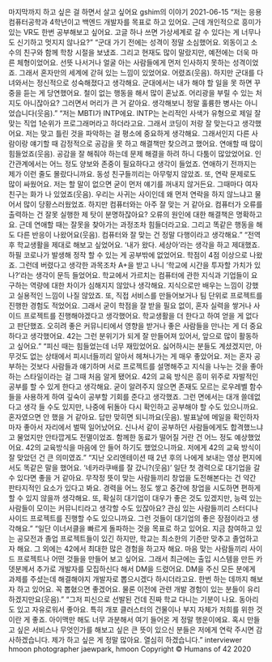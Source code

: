 마지막까지 하고 싶은 걸 하면서 살고 싶어요
gshim의 이야기
2021-06-15
“저는 응용컴퓨터공학과 4학년이고 백엔드 개발자를 목표로 하고 있어요. 근데 개인적으로 흥미가 있는 VR도 한번 공부해보고 싶어요. 고글 하나 쓰면 가상세계로 갈 수 있다는 게 너무나도 신기하고 멋지지 않나요?”
“군대 가기 전에는 성격이 정말 소심했어요. 외동이고 소수의 친구와 함께 학창 시절을 보냈죠. 그리고 현재도 많이 말랐지만, 예전에는 더욱 마른 체형이었어요. 선뜻 나서거나 얼굴 아는 사람들에게 먼저 인사하지 못하는 성격이었죠. 그래서 혼자만의 세계에 갇혀 있는 느낌이 있었어요. 어렸죠(웃음). 하지만 군대를 다녀와서는 정신적으로 성숙해졌다고 생각해요. 군대에서는 내가 해야 할 일을 못 하면 꾸중을 듣는 게 당연했어요. 철이 없는 행동을 해서 많이 혼났죠. 어리광을 부릴 수 있는 처지도 아니잖아요? 그러면서 머리가 큰 거 같아요. 생각해보니 정말 훌륭한 병사는 아니었습니다(웃음).”
“저는 MBTI가 INTP에요. INTP는 논리적인 사색가 유형으로 제일 잘 맞는 직업 1순위가 프로그래머라고 하더라고요. 그래서 코딩이 저랑 잘 맞는다고 생각했어요. 저는 맞고 틀린 것을 파악하는 걸 평소에 중요하게 생각해요. 그래서인지 다른 사람이랑 얘기할 때 감정적으로 공감을 못 하고 해결책만 찾으려고 했어요. 연애할 때 많이 힘들었죠(웃음). 공감을 잘 해줘야 하는데 문제 해결을 하려 하니 다툼이 많았었어요. 인간관계에서는 어느 정도 양보와 존중이 필요하다고 생각이 들었죠. 연애하기 전까지는 제가 이런 줄도 몰랐다니까요. 동성 친구들끼리는 아무렇지 않았죠. 또, 연락 문제로도 많이 싸웠어요. 저는 할 말이 없으면 굳이 먼저 얘기를 꺼내지 않거든요. 그때마다 여자친구는 화가 나 있었죠(웃음). 우리는 사귀는 사이인데 왜 먼저 연락을 하지 않느냐고 물어서 많이 당황스러웠었죠. 하지만 컴퓨터와는 아주 잘 맞는 거 같아요. 컴퓨터가 오류를 출력하는 건 잘못 실행한 제 탓이 분명하잖아요? 오류의 원인에 대한 해결책은 명확하고요. 근데 연애할 때는 잘못을 찾아가는 과정조차 힘들더라고요. 그리고 똑같은 행동을 해도 다른 반응이 나왔어요(웃음). 컴퓨터와 잘 맞는 건 정말 다행이라고 생각해요.”
“전역 후 학교생활을 제대로 해보고 싶었어요. ‘내가 왔다. 세상아’라는 생각을 하고 제대했죠. 하필 코로나가 발생해 정작 할 수 있는 게 공부밖에 없었어요. 학점이 4점 이상으로 나왔죠. 그런데 버렸다고 생각한 과목조차 A+을 받고 나니 ‘학교에 시간을 투자할 가치가 있나?’라는 생각이 문득 들었어요. 학교에서 가르치는 컴퓨터에 관한 지식과 기업들이 요구하는 역량에 대한 차이가 심해지지 않았나 생각해요. 지식으로만 배우는 느낌이 강했고 실용적인 느낌이 나질 않았죠. 또, 직접 서비스를 만들어보거나 팀 단위로 프로젝트를 진행한 경험도 적었어요. 그래서 굳이 학점을 잘 받을 필요 없이, 혼자 실력을 쌓거나 사이드 프로젝트를 진행해야겠다고 생각했어요. 학교생활을 더 한다고 하여 얻을 게 없다고 판단했죠. 오히려 좋은 커뮤니티에서 영향을 받거나 좋은 사람들을 만나는 게 더 중요하다고 생각했어요. 42는 그런 분위기가 되게 잘 만들어져 있어서, 앞으로 많이 활동하고 싶어요.”
“피신 때는 힘들었는데 너무 재밌었어요. 싫어하시는 분들도 계셨겠지만, 아무것도 없는 상태에서 피시너들끼리 알아서 헤쳐나가는 게 매우 좋았어요. 저는 혼자 공부하는 것보다 사람들과 얘기하며 서로 프로젝트를 설명해주고 지식을 나누는 것을 좋아하는 스타일이라는 걸 그때 처음 알게 됐어요. 42의 교육 방식은 흥미 위주로 자발적인 공부를 할 수 있게 한다고 생각해요. 굳이 알려주지 않으면 존재도 모르는 로우레벨 함수들을 사용하게 하여 깊숙이 공부할 기회를 준다고 생각했죠. 그런 면에서는 대개 쓸데없다고 생각 들 수도 있지만, 나중에 뒤돌아 다시 확인하고 공부해야 할 수도 있으니까요. 혼자였으면 안 했을 거 같아요. 답만 맞히면 되니까요(웃음). 발표날에 메일을 확인하자마자 좋아서 자리에서 벌떡 일어났어요. 신나서 같이 공부하던 사람들에게도 합격했느냐고 물었지만 안타깝게도 전멸이었죠. 함께한 동료가 떨어질 거란 건 어느 정도 예상했었어요. 42의 교육방식을 마음에 안 들어 하기도 했었으니까요. 저에게 42의 교육 방식이 잘 맞았던 건 큰 의미였죠.”
“지난 오리엔테이션 때 2년 후의 나에게 보내는 영상 편지에서도 똑같은 말을 했어요. ‘네카라쿠배를 잘 갔니?(웃음)’ 일단 첫 경력으로 대기업을 갈 수 있다면 좋을 거 같아요. 무작정 뜻이 맞는 사람들끼리 창업을 도전해본다는 건 약간 판타지적인 요소가 있다고 봐요. 경력을 어느 정도 쌓고 중간에 창업을 시도하면 편하게 할 수 있지 않을까 생각해요. 또, 확실히 대기업이 대우가 좋은 것도 있겠지만, 능력 있는 사람들이 모이는 커뮤니티라고 생각할 수도 있잖아요? 관심 있는 사람들끼리 스터디나 사이드 프로젝트를 진행할 수도 있으니까요. 그런 것들이 대기업의 좋은 장점이라고 생각해요.”
“일단 이너서클을 빠르게 돌파하는 것을 목표로 하고 있어요. 지금 참여하고 있는 공모전과 졸업 프로젝트들이 있긴 하지만, 학교는 최소한의 기준만 맞추고 졸업하고자 해요. 그 외에는 42에서 최대한 많은 경험을 하고자 해요. 마음 맞는 사람들끼리 사이드 프로젝트나 어떤 것들을 만들어 보고 싶어요. 그래서 최근에는 출입 시스템을 만든 카뎃분께서 추가로 개발자를 모집하신다 해서 DM을 드렸어요. DM을 주신 모든 분에게 과제를 주셨는데 해결해야지 개발자로 뽑으시겠다 하시더라고요. 한번 하는 데까지 해보자 하고 있어요. 꼭 뽑혔으면 좋겠어요. 물론 이전에 관련 개발 경험이 있는 분들이 유리하겠지만요(웃음).”
“그저 피신으로 선발된 건데 진짜 학교 다니는 기분이 나요. 동아리도 있고 자유로워서 좋아요. 특히 개포 클러스터의 건물이나 부지 자체가 저희를 위한 것이란 게 좋죠. 아이맥만 해도 너무 과분해서 여기 들어온 게 정말 행운이에요. 혹시 만들고 싶은 서비스나 무엇인가를 해보고 싶은 큰 뜻이 있으신 분들은 저에게 연락 주시면 감사하겠습니다. 제가 하고 싶은 게 정말 많아요. 열심히 하겠습니다.”
interviewer hmoon
photographer jaewpark, hmoon
Copyright © Humans of 42 2020
